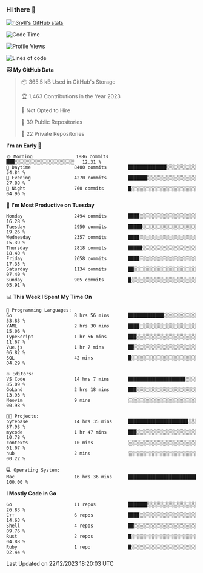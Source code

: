 ### Hi there 👋

[![h3n4l's GitHub stats](https://github-readme-stats.vercel.app/api?username=h3n4l&count_private=true&show_icons=true&theme=radical)](https://github.com/h3n4l/github-readme-stats)

<!--START_SECTION:waka-->
![Code Time](http://img.shields.io/badge/Code%20Time-1%2C806%20hrs%2038%20mins-blue)

![Profile Views](http://img.shields.io/badge/Profile%20Views-1-blue)

![Lines of code](https://img.shields.io/badge/From%20Hello%20World%20I%27ve%20Written-4.0%20million%20lines%20of%20code-blue)

**🐱 My GitHub Data** 

> 📦 365.5 kB Used in GitHub's Storage 
 > 
> 🏆 1,463 Contributions in the Year 2023
 > 
> 🚫 Not Opted to Hire
 > 
> 📜 39 Public Repositories 
 > 
> 🔑 22 Private Repositories 
 > 
**I'm an Early 🐤** 

```text
🌞 Morning                1886 commits        ███░░░░░░░░░░░░░░░░░░░░░░   12.31 % 
🌆 Daytime                8400 commits        ██████████████░░░░░░░░░░░   54.84 % 
🌃 Evening                4270 commits        ███████░░░░░░░░░░░░░░░░░░   27.88 % 
🌙 Night                  760 commits         █░░░░░░░░░░░░░░░░░░░░░░░░   04.96 % 
```
📅 **I'm Most Productive on Tuesday** 

```text
Monday                   2494 commits        ████░░░░░░░░░░░░░░░░░░░░░   16.28 % 
Tuesday                  2950 commits        █████░░░░░░░░░░░░░░░░░░░░   19.26 % 
Wednesday                2357 commits        ████░░░░░░░░░░░░░░░░░░░░░   15.39 % 
Thursday                 2818 commits        █████░░░░░░░░░░░░░░░░░░░░   18.40 % 
Friday                   2658 commits        ████░░░░░░░░░░░░░░░░░░░░░   17.35 % 
Saturday                 1134 commits        ██░░░░░░░░░░░░░░░░░░░░░░░   07.40 % 
Sunday                   905 commits         █░░░░░░░░░░░░░░░░░░░░░░░░   05.91 % 
```


📊 **This Week I Spent My Time On** 

```text
💬 Programming Languages: 
Go                       8 hrs 56 mins       █████████████░░░░░░░░░░░░   53.83 % 
YAML                     2 hrs 30 mins       ████░░░░░░░░░░░░░░░░░░░░░   15.06 % 
TypeScript               1 hr 56 mins        ███░░░░░░░░░░░░░░░░░░░░░░   11.67 % 
Vue.js                   1 hr 7 mins         ██░░░░░░░░░░░░░░░░░░░░░░░   06.82 % 
SQL                      42 mins             █░░░░░░░░░░░░░░░░░░░░░░░░   04.29 % 

🔥 Editors: 
VS Code                  14 hrs 7 mins       █████████████████████░░░░   85.09 % 
GoLand                   2 hrs 18 mins       ███░░░░░░░░░░░░░░░░░░░░░░   13.93 % 
Neovim                   9 mins              ░░░░░░░░░░░░░░░░░░░░░░░░░   00.98 % 

🐱‍💻 Projects: 
bytebase                 14 hrs 35 mins      ██████████████████████░░░   87.93 % 
mycode                   1 hr 47 mins        ███░░░░░░░░░░░░░░░░░░░░░░   10.78 % 
contexts                 10 mins             ░░░░░░░░░░░░░░░░░░░░░░░░░   01.07 % 
hub                      2 mins              ░░░░░░░░░░░░░░░░░░░░░░░░░   00.22 % 

💻 Operating System: 
Mac                      16 hrs 36 mins      █████████████████████████   100.00 % 
```

**I Mostly Code in Go** 

```text
Go                       11 repos            ███████░░░░░░░░░░░░░░░░░░   26.83 % 
C++                      6 repos             ████░░░░░░░░░░░░░░░░░░░░░   14.63 % 
Shell                    4 repos             ██░░░░░░░░░░░░░░░░░░░░░░░   09.76 % 
Rust                     2 repos             █░░░░░░░░░░░░░░░░░░░░░░░░   04.88 % 
Ruby                     1 repo              █░░░░░░░░░░░░░░░░░░░░░░░░   02.44 % 
```




 Last Updated on 22/12/2023 18:20:03 UTC
<!--END_SECTION:waka-->

